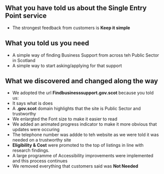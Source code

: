 ## What you have told us about the Single Entry Point service
- The strongest feedback from customers is **Keep it simple**

## What you told us you need
- A simple way of finding Business Support from across teh Public Sector in Scotland
- A simple way to start asking/applying for that support

## What we discovered and changed along the way
- We adopted the url **Findbusinesssupport.gov.scot** because you told us: 
 - It says what is does
 - A **.gov.scot** domain highlights that the site is Public Sector and trustworthy
- We enlargted the Font size to make it easier to read
- We added an animated progress indicator to make it more obvious that updates were occuring
- The telephone number was addde to teh website as we were told it was needed on a trustworthy site
- **Eligibility & Cost** were promoted to the top of listings in line with research findings.
- A large programme of Accessibility improvements were implemented and this process continues
- We removed everything that customers said was **Not Needed**

 

